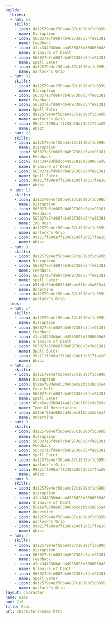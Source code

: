 ```yaml
---
builds:
  threes:
  - num: 52
    skills:
    - icon: da12579e4ef58ba4c87c1819bf1c699b
      name: Disruption
    - icon: 563027e5fd687db4697308c54fe91381
      name: Feedback
    - icon: 41cc34493bbdcb44985028d3000656d8
      name: Grimoire of Death
    - icon: 563027e5fd687db4697308c54fe91381
      name: Spell Eater
    - icon: da12579e4ef58ba4c87c1819bf1c699b
      name: Warlock's Grip
  - num: 31
    skills:
    - icon: da12579e4ef58ba4c87c1819bf1c699b
      name: Disruption
    - icon: 563027e5fd687db4697308c54fe91381
      name: Feedback
    - icon: 563027e5fd687db4697308c54fe91381
      name: Spell Eater
    - icon: da12579e4ef58ba4c87c1819bf1c699b
      name: Warlock's Grip
    - icon: 99a21ff998aff1248a10df2d317faa20
      name: Whizz
  - num: 26
    skills:
    - icon: da12579e4ef58ba4c87c1819bf1c699b
      name: Disruption
    - icon: 563027e5fd687db4697308c54fe91381
      name: Feedback
    - icon: 41cc34493bbdcb44985028d3000656d8
      name: Grimoire of Death
    - icon: 563027e5fd687db4697308c54fe91381
      name: Spell Eater
    - icon: 99a21ff998aff1248a10df2d317faa20
      name: Whizz
  - num: 13
    skills:
    - icon: da12579e4ef58ba4c87c1819bf1c699b
      name: Disruption
    - icon: 563027e5fd687db4697308c54fe91381
      name: Feedback
    - icon: 563027e5fd687db4697308c54fe91381
      name: Imp Rush
    - icon: da12579e4ef58ba4c87c1819bf1c699b
      name: Warlock's Grip
    - icon: 99a21ff998aff1248a10df2d317faa20
      name: Whizz
  - num: 9
    skills:
    - icon: da12579e4ef58ba4c87c1819bf1c699b
      name: Disruption
    - icon: 563027e5fd687db4697308c54fe91381
      name: Feedback
    - icon: 563027e5fd687db4697308c54fe91381
      name: Spell Eater
    - icon: b51e6f88de6853d46bec81bbb3a655a4
      name: Undermine
    - icon: da12579e4ef58ba4c87c1819bf1c699b
      name: Warlock's Grip
  twos:
  - num: 14
    skills:
    - icon: da12579e4ef58ba4c87c1819bf1c699b
      name: Disruption
    - icon: 563027e5fd687db4697308c54fe91381
      name: Feedback
    - icon: 41cc34493bbdcb44985028d3000656d8
      name: Grimoire of Death
    - icon: 563027e5fd687db4697308c54fe91381
      name: Spell Eater
    - icon: 99a21ff998aff1248a10df2d317faa20
      name: Whizz
  - num: 10
    skills:
    - icon: da12579e4ef58ba4c87c1819bf1c699b
      name: Disruption
    - icon: b51e6f88de6853d46bec81bbb3a655a4
      name: Face Melt
    - icon: 563027e5fd687db4697308c54fe91381
      name: Spell Eater
    - icon: 09c45aed2b0414a42a18c1b81c9e589a
      name: Tome Of Restoration
    - icon: b51e6f88de6853d46bec81bbb3a655a4
      name: Undermine
  - num: 9
    skills:
    - icon: da12579e4ef58ba4c87c1819bf1c699b
      name: Disruption
    - icon: 563027e5fd687db4697308c54fe91381
      name: Feedback
    - icon: 563027e5fd687db4697308c54fe91381
      name: Spell Eater
    - icon: da12579e4ef58ba4c87c1819bf1c699b
      name: Warlock's Grip
    - icon: 99a21ff998aff1248a10df2d317faa20
      name: Whizz
  - num: 8
    skills:
    - icon: da12579e4ef58ba4c87c1819bf1c699b
      name: Disruption
    - icon: 41cc34493bbdcb44985028d3000656d8
      name: Grimoire of Death
    - icon: b51e6f88de6853d46bec81bbb3a655a4
      name: Undermine
    - icon: da12579e4ef58ba4c87c1819bf1c699b
      name: Warlock's Grip
    - icon: 99a21ff998aff1248a10df2d317faa20
      name: Whizz
  - num: 7
    skills:
    - icon: da12579e4ef58ba4c87c1819bf1c699b
      name: Disruption
    - icon: 563027e5fd687db4697308c54fe91381
      name: Feedback
    - icon: 41cc34493bbdcb44985028d3000656d8
      name: Grimoire of Death
    - icon: 563027e5fd687db4697308c54fe91381
      name: Spell Eater
    - icon: da12579e4ef58ba4c87c1819bf1c699b
      name: Warlock's Grip
layout: character
name: ezmo
num: 216
title: Ezmo
url: characters/ezmo.html
...
```

